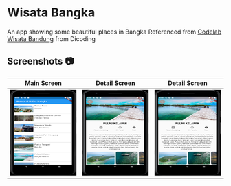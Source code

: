 # Wisata Bangka
An app showing some beautiful places in Bangka
Referenced from [Codelab Wisata Bandung](https://www.dicoding.com/academies/159) from Dicoding

## Screenshots 📷
Main Screen | Detail Screen | Detail Screen
:----------:|:-------------:|:--------:
<img src="/dicoding_wisata_bangka/images/screenshot/main_page.png" width=300 height=200/> | <img src="/dicoding_wisata_bangka/images/screenshot/example1.png" width=300 height=200/> | <img src="/dicoding_wisata_bangka/images/screenshot/example2.png"  width=300 height=200/>
